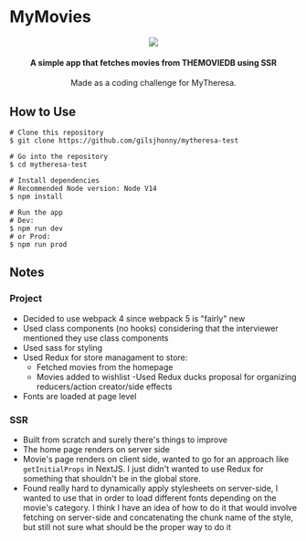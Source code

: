 # MyMovies
<p align="center">
<img src="https://i.ibb.co/jVQFmZT/Screenshot-from-2021-06-29-09-58-24.png">
</p>

<h4 align="center">A simple app that fetches movies from THEMOVIEDB using SSR</h4>
<p align="center">Made as a coding challenge for MyTheresa.</p>


## How to Use
```
# Clone this repository
$ git clone https://github.com/gilsjhonny/mytheresa-test

# Go into the repository
$ cd mytheresa-test

# Install dependencies
# Recommended Node version: Node V14
$ npm install

# Run the app
# Dev:
$ npm run dev
# or Prod:
$ npm run prod
```

## Notes
### Project
- Decided to use webpack 4 since webpack 5 is "fairly" new
- Used class components (no hooks) considering that the interviewer mentioned they use class components
- Used sass for styling
- Used Redux for store managament to store:
  - Fetched movies from the homepage
  - Movies added to wishlist
-Used Redux ducks proposal for organizing reducers/action creator/side effects 
- Fonts are loaded at page level

### SSR
- Built from scratch and surely there's things to improve
- The home page renders on server side 
- Movie's page renders on client side, wanted to go for an approach like `getInitialProps` in NextJS. I just didn't wanted to use Redux for something that shouldn't be in the global store. 
- Found really hard to dynamically apply stylesheets on server-side, I wanted to use that in order to load different fonts depending on the movie's category. I think I have an idea of how to do it that would involve fetching on server-side and concatenating the chunk name of the style, but still not sure what should be the proper way to do it
